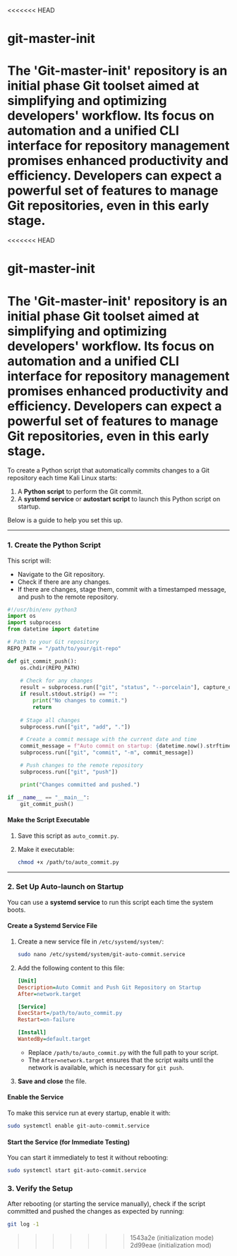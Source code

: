 <<<<<<< HEAD
# git-master-init
The 'Git-master-init' repository is an initial phase Git toolset aimed at simplifying and optimizing developers' workflow. Its focus on automation and a unified CLI interface for repository management promises enhanced productivity and efficiency. Developers can expect a powerful set of features to manage Git repositories, even in this early stage.
=======
<<<<<<< HEAD
# git-master-init
The 'Git-master-init' repository is an initial phase Git toolset aimed at simplifying and optimizing developers' workflow. Its focus on automation and a unified CLI interface for repository management promises enhanced productivity and efficiency. Developers can expect a powerful set of features to manage Git repositories, even in this early stage.
=======
To create a Python script that automatically commits changes to a Git repository each time Kali Linux starts:

1. A **Python script** to perform the Git commit.
2. A **systemd service** or **autostart script** to launch this Python script on startup.

Below is a guide to help you set this up.

---

### 1. Create the Python Script

This script will:
- Navigate to the Git repository.
- Check if there are any changes.
- If there are changes, stage them, commit with a timestamped message, and push to the remote repository.


```python
#!/usr/bin/env python3
import os
import subprocess
from datetime import datetime

# Path to your Git repository
REPO_PATH = "/path/to/your/git-repo"

def git_commit_push():
    os.chdir(REPO_PATH)
    
    # Check for any changes
    result = subprocess.run(["git", "status", "--porcelain"], capture_output=True, text=True)
    if result.stdout.strip() == "":
        print("No changes to commit.")
        return
    
    # Stage all changes
    subprocess.run(["git", "add", "."])

    # Create a commit message with the current date and time
    commit_message = f"Auto commit on startup: {datetime.now().strftime('%Y-%m-%d %H:%M:%S')}"
    subprocess.run(["git", "commit", "-m", commit_message])

    # Push changes to the remote repository
    subprocess.run(["git", "push"])

    print("Changes committed and pushed.")

if __name__ == "__main__":
    git_commit_push()
```

#### Make the Script Executable

1. Save this script as `auto_commit.py`.
2. Make it executable:

   ```bash
   chmod +x /path/to/auto_commit.py
   ```

---

### 2. Set Up Auto-launch on Startup

You can use a **systemd service** to run this script each time the system boots.

#### Create a Systemd Service File

1. Create a new service file in `/etc/systemd/system/`:

   ```bash
   sudo nano /etc/systemd/system/git-auto-commit.service
   ```

2. Add the following content to this file:

   ```ini
   [Unit]
   Description=Auto Commit and Push Git Repository on Startup
   After=network.target

   [Service]
   ExecStart=/path/to/auto_commit.py
   Restart=on-failure

   [Install]
   WantedBy=default.target
   ```

   - Replace `/path/to/auto_commit.py` with the full path to your script.
   - The `After=network.target` ensures that the script waits until the network is available, which is necessary for `git push`.

3. **Save and close** the file.

#### Enable the Service

To make this service run at every startup, enable it with:

```bash
sudo systemctl enable git-auto-commit.service
```

#### Start the Service (for Immediate Testing)

You can start it immediately to test it without rebooting:

```bash
sudo systemctl start git-auto-commit.service
```

### 3. Verify the Setup

After rebooting (or starting the service manually), check if the script committed and pushed the changes as expected by running:

```bash
git log -1
```
>>>>>>> 1543a2e (initialization mode)
>>>>>>> 2d99eae (initialization mod)
